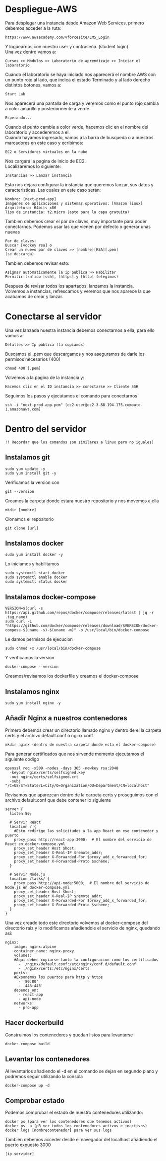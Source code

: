 # Despliegue-AWS

Para desplegar una instancia desde Amazon Web Services, primero debemos acceder a la ruta:  
```
https://www.awsacademy.com/vforcesite/LMS_Login  
```  
Y loguearnos con nuestro user y contraseña. (student login)  
Una vez dentro vamos a:  
```
Cursos >> Modulos >> Laboratorio de aprendizaje >> Iniciar el laboratorio  
```  
Cuando el laboratorio se haya iniciado nos aparecerá el nombre AWS con un punto rojo al lado, que indica el estado Terminado y al lado derecho distintos botones, vamos a:  
```
Start Lab  
```  
Nos aparecerá una pantalla de carga y veremos como el punto rojo cambia a color amarillo y posteriormente a verde.  
```
Esperando...  
```  
Cuando el punto cambie a color verde, hacemos clic en el nombre del laboratorio y accederemos a el.  
Cuando hayamos ingresado, vamos a la barra de busqueda o a nuestros marcadores en este caso y ecribimos:  
```
EC2 o Servidores virtuales en la nube  
```  
Nos cargará la pagina de inicio de EC2.  
Localizaremos lo siguiente:  
```
Instancias >> Lanzar instancia  
```  
Esto nos dejara configurar la instancia que queremos lanzar, sus datos y caracteristicas. Las cuales en este caso serán:  
```
Nombre: [next-prod-app]  
Imagenes de aplicaciones y sistemas operativos: [Amazon linux]  
Arquitetura: 64bits x86  
Tipo de instancia: t2.micro (apto para la capa gratuita)  
```  
Tambien debemos crear el par de claves, muy importante para poder conectarnos. Podemos usar las que vienen por defecto o generar unas nuevas  
```
Par de claves:  
Buscar [vockey rsa] o  
Crear un nuevo par de claves >> [nombre][RSA][.pem]  
(se descarga)  
```  
Tambien debemos revisar esto:  
```
Asignar automaticamente la ip publica >> Habilitar  
Permitir trafico [ssh], [https] y [http] (elegimos)  
```  
Despues de revisar todos los apartados, lanzamos la instancia.  
Volvemos a instancias, refrescamos y veremos que nos aparece la que acabamos de crear y lanzar.  

# Conectarse al servidor  
Una vez lanzada nuestra instancia debemos conectarnos a ella, para ello vamos a:  
```
Detalles >> Ip pública (la copiamos)  
```  
Buscamos el .pem que descargamos y nos aseguramos de darle los permisos necesarios (400)  
```
chmod 400 [.pem]  
```  
Volvemos a la pagina de la instancia y:  
```
Hacemos clic en el ID instancia >> conectarse >> Cliente SSH  
```  
Seguimos los pasos y ejecutamos el comando para conectarnos  
```
ssh -i "next-prod-app.pem" [ec2-user@ec2-3-88-194-175.compute-1.amazonaws.com]  
```  

# Dentro del servidor  
```
!! Recordar que los comandos son similares a linux pero no iguales)  
```  
## Instalamos git  
```
sudo yum update -y  
sudo yum install git -y  
```  
Verificamos la version con  
```
git --version  
```  
Creamos la carpeta donde estara nuestro repositorio y nos movemos a ella  
```
mkdir [nombre]  
```  
Clonamos el repositorio  
```
git clone [url]  
```  
## Instalamos docker  
```
sudo yum install docker -y  
```  
Lo iniciamos y habilitamos  
```
sudo systemctl start docker  
sudo systemctl enable docker  
sudo systemctl status docker  
```  
## Instalamos docker-compose  
```
VERSION=$(curl -s https://api.github.com/repos/docker/compose/releases/latest | jq -r .tag_name)  
sudo curl -L "https://github.com/docker/compose/releases/download/$VERSION/docker-compose-$(uname -s)-$(uname -m)" -o /usr/local/bin/docker-compose  
```  
Le damos permisos de ejecucion  
```
sudo chmod +x /usr/local/bin/docker-compose  
```  
Y verificamos la version  
```
docker-compose --version  
```  
Creamos/revisamos los dockerfile y creamos el docker-compose  
## Instalamos nginx  
```  
sudo yum install nginx -y  
```  
## Añadir Nginx a nuestros contenedores  
Primero debemos crear un directorio llamado nginx y dentro de el la carpeta certs y el archivo default.conf o nginx.conf  
```
mkdir nginx (dentro de nuestra carpeta donde esta el docker-compose)  
```  
Para generar certificados que nos sirvende momento ejecutamos el siguiente codigo  
```
openssl req -x509 -nodes -days 365 -newkey rsa:2048  
  -keyout nginx/certs/selfsigned.key  
  -out nginx/certs/selfsigned.crt  
  -subj "/C=US/ST=State/L=City/O=Organization/OU=Department/CN=localhost"  
```  
Revisamos que aparezcan dentro de la carpeta certs y proseguimos con el archivo default.conf que debe contener lo siguiente  
```
server {  
  listen 80;  

  # Servir React  
  location / {  
    #Esto redirige las solicitudes a la app React en ese contenedor y puerto  
    proxy_pass http://react-app:3000;  # El nombre del servicio de React en docker-compose.yml  
    proxy_set_header Host $host;  
    proxy_set_header X-Real-IP $remote_addr;  
    proxy_set_header X-Forwarded-For $proxy_add_x_forwarded_for;  
    proxy_set_header X-Forwarded-Proto $scheme;  
  }  

  # Servir Node.js   
  location /tasks/ {  
    proxy_pass http://api-node:5000;  # El nombre del servicio de Node.js en docker-compose.yml  
    proxy_set_header Host $host;  
    proxy_set_header X-Real-IP $remote_addr;  
    proxy_set_header X-Forwarded-For $proxy_add_x_forwarded_for;  
    proxy_set_header X-Forwarded-Proto $scheme;  
  }  
}  
```  
Una vez creado todo este directorio volvemos al docker-compose del directorio raiz y lo modificamos añadiendole el servicio de nginx, quedando asi:  
```
nginx:  
    image: nginx:alpine  
    container_name: nginx-proxy  
    volumes:  
    #Aqui deben copiarse tanto la configuracion como los certificados  
      - ./nginx/default.conf:/etc/nginx/conf.d/default.conf  
      - ./nginx/certs:/etc/nginx/certs  
    ports:  
    #Exponemos los puertos para http y https  
      - '80:80'  
      - '443:443'  
    depends_on:  
      - react-app  
      - api-node  
    networks:  
      - pro-app  
```  
## Hacer dockerbuild  
Construimos los contenedores y quedan listos para levantarse  
```
docker-compose build  
```  
## Levantar los contenedores  
Al levantarlos añadiendo el -d en el comando se dejan en segundo plano y podremos seguir utilizando la consola  
```
docker-compose up -d  
```  
## Comprobar estado  
Podemos comprobar el estado de nuestro contenedores utilizando:  
```
docker ps (para ver los contenedores que tenemos activos)  
docker ps -a (pR ver todos los contenedores activos e inactivos)  
docker logs [nombrecontenedor] para ver sus logs  
```  
Tambien debemos acceder desde el navegador del localhost añadiendo el puerto expuesto 3000  
```
[ip servidor]  
```  
